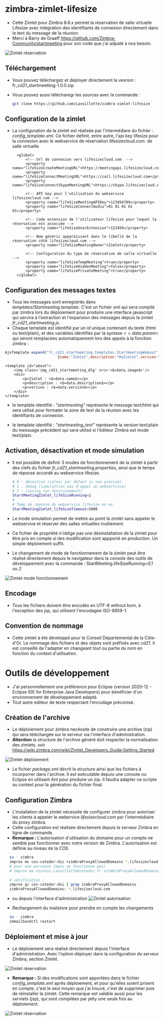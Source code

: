 # zimbra-zimlet-lifesize
* Cette Zimlet pour Zimbra 8.8.x permet la réservation de salle virtuelle Lifesize avec intégration des identifiants de connexion directement dans le text du message de la réunion.
* Merci à Barry de Graaff https://github.com/Zimbra-Community/startmeeting pour son code que j'ai adpaté à nos besoin.

![Zimlet réservation](ressources/zimlet-image1.png)

## Téléchargement
* Vous pouvez téléchargez et déployer directement la vesrion : fr_cd21_startmeetiing-1.0.0.zip
* Vous pouvez aussi télécharegr les sources avec la commande :

	```bash
	git clone https://github.com/Lavoillotte/zimbra-zimlet-lifesize
	```

## Configuration de la zimlet

* La configuration de la zimlet est réalisée par l'intermédiare du fichier : *config_template.xml*. Ce fichier définit, entre autre, l'api key lifesize pour la connexion avec le webservice de réservation lifesizecloud.com.
de salle virtuelle

		<global>	
			<!-- Url de connexion vers lifesizecloud.com  -->
			<property name="lifeSizeCreateMeetingURL">https://meetingapi.lifesizecloud.com/meeting/create</property>
			<property name="lifeSizeConnectMeetingURL">https://call.lifesizecloud.com</property>
			<property name="lifeSizeConnectSkypeMeetingURL">https://skype.lifesizecloud.com</property>
	
			<!-- API key pour l'utilisation du webservice lifesizecloud.com -->
			<property name="lifeSizeMeetingAPIKey">123456789</property>
			<property name="lifeSizeConnectAudio">01 01 01 01 01</property>
			
			<!-- Code extension de l'utilisateur lifesize pour lequel la réservation est associée -->	
			<property name="lifeSizeUserExtension">123456</property>
			
			<!-- Nom généric apparaissant dans le libellé de la réservation côté lifesizecloud.com -->
			<property name="lifeSizeMeetingOwner">Zimlet</property>
			
			<!-- Configuration du type de réservation de salle virtuelle --> 
			<property name="lifeSizeTempMeeting">true</property>
			<property name="lifeSizeHiddenMeeting">false</property>
			<property name="lifeSizePrivateMeeting">true</property>
		</global>
		
## Configuration des messages textes
* Tous les messages sont enregistrés dans *templates/Startmeeting.template*. C'est un fichier xml qui sera compilé par zimbra lors du déploiement pour produire une interface javascript qui servira à l'extraction et l'expansion des messages depuis la zimlet *fr_cd21_startmeeting.js*. 
* Chaque template est identifié par un *id* unique contenant du texte (html ou text/plain), et des variables identifiés par la syntaxe *<$=data.param$>* qui seront remplacées automatiquement lors des appels à la fonction zimbra :

```javascript
AjxTemplate.expand("fr_cd21_startmeeting.templates.Startmeeting#about",
						{name:"Zimlet",description:"MaZimlet",version:"1.0.0"});
```
	
	<template id="about">
		<img class='img_cd21_startmeeting_dlg' src='<$=data.image$>'/>
		<div>
			<p>Zimlet : <$=data.name$></p>
			<p>Description : <$=data.description$></p>
			<p>version : <$=data.version$></p>
		</div>
	</template>
* le template identifié : *"startmeeting"* représente le message text/html  qui sera utilisé pour formater la zone de text de la réunion avec les identifiants de connexion.

* le template identifié : *"startmeeting_text"* représente la version text/plain du messsage précédent qui sera utilisé si l'éditeur Zimbra est mode text/plain.

## Activation, désactivation et mode simulation
* Il est possible de definir 3 modes de fonctionnement de la zimlet à partir des clefs du fichier *fr_cd21_startmeeting.properties*, ainsi que le temps de réponse accordé au webservice lifesize.

	```bash
	# 0 : désactivé (valeur par défaut si non précisé), 
	# 1 : debug (simulattion pas d'appel au websertvice) 
	# 2 : running (en fonctionement)
	StartMeetingZimlet_lifeSizeRunning=2
	#
	# Temp de réponse du webservice lifesize en ms
	StartMeetingZimlet_lifeSizeTimeout=5000
	```
	
* Le mode simulation permet de mettre au point la zimlet sans appeler le webservive et réserver des salles virtuelles inutilement.
	
* Ce fichier de propriété n'oblige pas une désinstallation de la zimlet pour être pris en compte si des modification sont appporté en production. Un simple déploiement suffit.

* Le changement de mode de fonctionnement de la zimlet peut être réalisé directement depuis le navigateur dans la console des outils de développement avec
la commande : StartMeeting.lifeSizeRunning=*0,1 ou 2*

![Zimlet mode fonctionnement](ressources/zimlet-image5.png)

## Encodage
* Tous les fichiers doivent être encodés en UTF-8 without bom, à l'exception des jsp, qui utilisent l'encodagee ISO-8859-1.

## Convention de nommage
* Cette zimlet à été développé pour le Conseil Départemental de la Côte-d'Or. Le nommage des fichiers et des objets sont préfixés avec *cd21*. Il est conseillé de l'adapter en changeant tout ou partie du nom en fonction du context d'utilisation.

# Outils de développement
* J'ai personnellement une préférence pour Eclipse (version 2020-12 - Eclipse IDE for Enterprise Java Developers) pour bénéficier d'un environnement de développement adapté.
* Tout autre editeur de texte respectant l'encodage préconisé.
	
## Création de l'archive
* Le déploiement pour zimbra necéssite de construire une archive (zip) qui sera téléchargée sur le serveur via l'interface d'administration.
* **Attention** la structure de l'archive généré doit respecter la normalisation des zimlets. voir https://wiki.zimbra.com/wiki/Zimlet_Developers_Guide:Getting_Started

![Zimlet déploiement](ressources/zimlet-image2.png)

* Le fichier *package.xml* décrit la structure ainsi que les fichiers à incorporrer dans l'archive. Il est exécutable depuis une console ou Eclipse en utilisant *Ant* pour produire un zip. Il faudra adapter ce scripte au context pour la génération du fichier final.

	<zip destfile="${workspace.dir}/_ZimbraIntegration_/dist/fr_cd21_startmeeting.zip"
	 	basedir="${workspace.dir}/${project.name}"
	 	includes="**/*.*"
	 	excludes=".project, .settings/**,old/** package.xml">
	</zip>

## Configuration Zimbra
* L'installation de la zimlet nécessite de configurer zimbra pour autoriser les clients à appeler le webervice *lifesizecloud.com* par l'intermédiaire du proxy zimbra.
* Cette configuration est réalisée directement depuis le serveur Zimbra en ligne de commande.
* **Remarque :** L'autorisation d'utilisation du domaine pour un compte ne semble pas fonctionner avec notre version de Zimbra. L'autorisation est définie au niveau de la *COS*.

```bash
  su - zimbra
  zmprov mc cos-cotedor-dsi +zimbraProxyAllowedDomains *.lifesizecloud.com
  # pour une personne (mais ne fonctionne pas)
  # zmprov ma nicolas.Lavoillotte@cotedor.fr +zimbraProxyAllowedDomains *.lifesizecloud.com(ne fonctionne pas!)
   
  # vérification :
  zmprov gc cos-cotedor-dsi | grep zimbraProxyAllowedDomains
  zimbraProxyAllowedDomains: *.lifesizecloud.com
  ```
  
* ou depuis l'interface d'administration
![Zimlet autorisation](ressources/zimlet-image3.png)

* Rechargement du mailstore pour prendre en compte les changements

```bash
  su - zimbra
  zmmailboxdctl restart
  ```

## Déploiement et mise à jour
* Le déploiement sera réalisé directement depuis l'interface d'administration. Avec l'option déployer dans la configuration du serveur Zimbra, section Zimlet.

![Zimlet réservation](ressources/zimlet-image2.png)

* **Remarque :** Si des modifications sont apportées dans  le fichier *config_template.xml* après déploiement, et pour qu'elles soient prisent en compte, c'est le seul moyen que j'ai trouvé, c'est de supprimer puis de réinstaller la zimlet. Cette remarque est valable aussi pour les servlets (jsp), qui sont compilées par jetty une seule fois au déploiement.

![Zimlet réservation](ressources/zimlet-image4.png)

